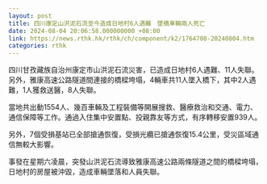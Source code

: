 ```yaml
---
layout: post
title: 四川康定山洪泥石流至今造成日地村6人遇難　墜橋車輛兩人死亡
date: 2024-08-04 20:06:58.000000000 +08:00
link: https://news.rthk.hk/rthk/ch/component/k2/1764708-20240804.htm
categories: rthk
---
```


四川甘孜藏族自治州康定市山洪泥石流災害，已造成日地村6人遇難、11人失聯。另外，雅康高速公路隧道間連接的橋樑垮塌，4輛車共11人墜入橋下，其中2人遇難，1人獲救送醫，8人失聯。

當地共出動1554人、幾百車輛及工程裝備等開展搜救、醫療救治和交通、電力、通信保障等工作。通過入住集中安置點、投親靠友等方式，有序轉移安置939人。

另外，7個受損基站已全部搶通恢復，受損光纜已搶通恢復15.4公里，受災區域通信無較大影響。

事發在星期六凌晨，突發山洪泥石流導致雅康高速公路兩條隧道之間的橋樑垮塌，日地村的房屋被沖毀，造成車輛墜落和人員失聯。
